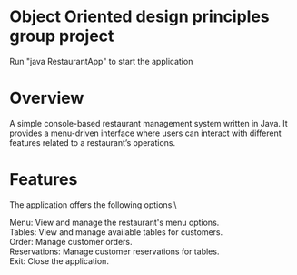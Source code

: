 # Object Oriented design principles group project

Run "java RestaurantApp" to start the application

# Overview
A simple console-based restaurant management system written in Java. It provides a menu-driven interface where users can interact with different features related to a restaurant’s operations.

# Features
The application offers the following options:\

Menu: View and manage the restaurant's menu options.\
Tables: View and manage available tables for customers.\
Order: Manage customer orders.\
Reservations: Manage customer reservations for tables.\
Exit: Close the application.
